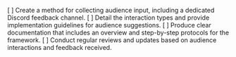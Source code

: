 [ ] Create a method for collecting audience input, including a dedicated Discord feedback channel.
[ ] Detail the interaction types and provide implementation guidelines for audience suggestions.
[ ] Produce clear documentation that includes an overview and step-by-step protocols for the framework.
[ ] Conduct regular reviews and updates based on audience interactions and feedback received.